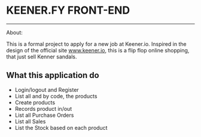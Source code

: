 # KEENER.FY FRONT-END

<hr/>

About: <p>This is a formal project to apply for a new job at Keener.io. Inspired in the design of the official site <a>www.keener.io</a>, this is a flip flop online shopping, that just sell Kenner sandals.</p>

## What this application do
<ul>
  <li>Login/logout and Register</li>
  <li>List all and by code, the products</li>
  <li>Create products</li>
  <li>Records product in/out</li>
  <li>List all Purchase Orders</li>
  <li>List all Sales</li>
  <li>List the Stock based on each product</li>
</ul>

